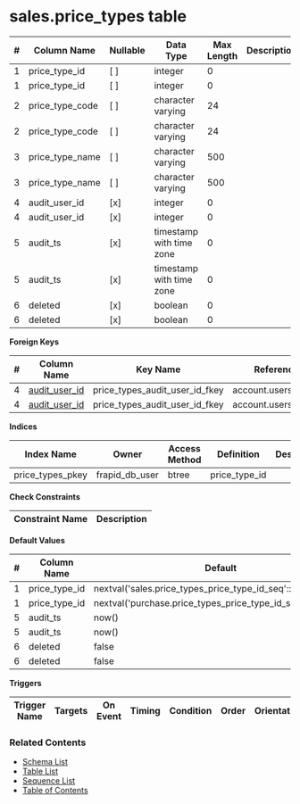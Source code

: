 # sales.price_types table



| # | Column Name | Nullable | Data Type | Max Length | Description |
| --- | --- | --- | --- | --- | --- |
| 1 | price_type_id | [ ] | integer | 0 |  |
| 1 | price_type_id | [ ] | integer | 0 |  |
| 2 | price_type_code | [ ] | character varying | 24 |  |
| 2 | price_type_code | [ ] | character varying | 24 |  |
| 3 | price_type_name | [ ] | character varying | 500 |  |
| 3 | price_type_name | [ ] | character varying | 500 |  |
| 4 | audit_user_id | [x] | integer | 0 |  |
| 4 | audit_user_id | [x] | integer | 0 |  |
| 5 | audit_ts | [x] | timestamp with time zone | 0 |  |
| 5 | audit_ts | [x] | timestamp with time zone | 0 |  |
| 6 | deleted | [x] | boolean | 0 |  |
| 6 | deleted | [x] | boolean | 0 |  |



**Foreign Keys**

| # | Column Name | Key Name | References |
| --- | --- | --- | --- |
| 4 | [audit_user_id](../account/users.md) | price_types_audit_user_id_fkey | account.users.user_id |
| 4 | [audit_user_id](../account/users.md) | price_types_audit_user_id_fkey | account.users.user_id |



**Indices**

| Index Name | Owner | Access Method | Definition | Description |
| --- | --- | --- | --- | --- |
| price_types_pkey | frapid_db_user | btree | price_type_id |  |



**Check Constraints**

| Constraint Name | Description |
| --- | --- |



**Default Values**

| # | Column Name | Default |
| --- | --- | --- |
| 1 | price_type_id | nextval('sales.price_types_price_type_id_seq'::regclass) |
| 1 | price_type_id | nextval('purchase.price_types_price_type_id_seq'::regclass) |
| 5 | audit_ts | now() |
| 5 | audit_ts | now() |
| 6 | deleted | false |
| 6 | deleted | false |


**Triggers**

| Trigger Name | Targets | On Event | Timing | Condition | Order | Orientation | Description |
| --- | --- | --- | --- | --- | --- | --- | --- |


### Related Contents
* [Schema List](../../schemas.md)
* [Table List](../../tables.md)
* [Sequence List](../../sequences.md)
* [Table of Contents](../../README.md)
